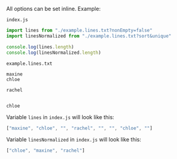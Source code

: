 All options can be set inline. Example:

`index.js`
```javascript
import lines from "./example.lines.txt?nonEmpty=false"
import linesNormalized from "./example.lines.txt?sort&unique"

console.log(lines.length)
console.log(linesNormalized.length)
```

`example.lines.txt`
```text
maxine
chloe

rachel


chloe

```

Variable `lines` in `index.js` will look like this:
```javascript
["maxine", "chloe", "", "rachel", "", "", "chloe", ""]
```

Variable `linesNormalized` in `index.js` will look like this:
```javascript
["chloe", "maxine", "rachel"]
```